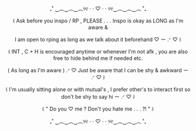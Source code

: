 <p align="center">
₊˚ ‿︵‿︵‿︵୨୧ · · ♡ · · ୨୧‿︵‿︵‿︵ ˚₊
</p>
<p align="center"> ꒰ Ask before you inspo / RP , PLEASE . . . Inspo is okay as LONG as I'm aware &
<p align="center"> I am open to rping as long as we talk about it beforehand ♡ ー .ᐟ ♡ ꒱
<p align="center"> ꒰ INT , C + H is encouraged anytime or whenever I'm not afk , you are also free to hide behind me if needed etc.
<p align="center"> ( As long as I'm aware ) .ᐟ ♡ Just be aware that I can be shy & awkward ー .ᐟ ♡ ꒱
<p align="center"> ꒰ I'm usually sitting alone or with mutual's , I prefer other's to interact first so don't be shy to say hi ー .ᐟ ♡ ꒱
<p align="center">  
<p align="center">
꒰ " Do you ♡ me ? Don't you hate me . . . ?! " ꒱
</p>
<p align="center">
₊˚ ‿︵‿︵‿︵୨୧ · · ♡ · · ୨୧‿︵‿︵‿︵ ˚₊
</p>
